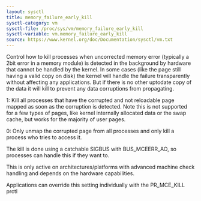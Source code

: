 ```yaml
---
layout: sysctl
title: memory_failure_early_kill
sysctl-category: vm
sysctl-file: /proc/sys/vm/memory_failure_early_kill
sysctl-variable: vm.memory_failure_early_kill
source: https://www.kernel.org/doc/Documentation/sysctl/vm.txt
---
```


Control how to kill processes when uncorrected memory error (typically
a 2bit error in a memory module) is detected in the background by hardware
that cannot be handled by the kernel. In some cases (like the page
still having a valid copy on disk) the kernel will handle the failure
transparently without affecting any applications. But if there is
no other uptodate copy of the data it will kill to prevent any data
corruptions from propagating.

1: Kill all processes that have the corrupted and not reloadable page mapped
as soon as the corruption is detected.  Note this is not supported
for a few types of pages, like kernel internally allocated data or
the swap cache, but works for the majority of user pages.

0: Only unmap the corrupted page from all processes and only kill a process
who tries to access it.

The kill is done using a catchable SIGBUS with BUS_MCEERR_AO, so processes can
handle this if they want to.

This is only active on architectures/platforms with advanced machine
check handling and depends on the hardware capabilities.

Applications can override this setting individually with the PR_MCE_KILL prctl

